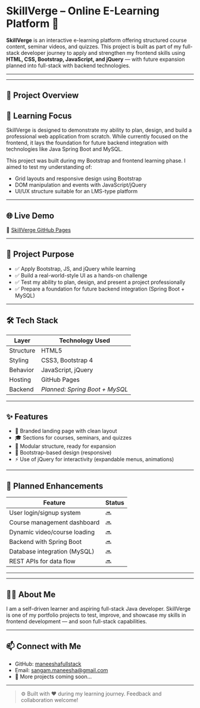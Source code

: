 # SkillVerge – Online E-Learning Platform 🚀

**SkillVerge** is an interactive e-learning platform offering structured course content, seminar videos, and quizzes. This project is built as part of my full-stack developer journey to apply and strengthen my frontend skills using **HTML, CSS, Bootstrap, JavaScript, and jQuery** — with future expansion planned into full-stack with backend technologies.

---
---
## 🌟 Project Overview

## 🧠 Learning Focus

SkillVerge is designed to demonstrate my ability to plan, design, and build a professional web application from scratch. While currently focused on the frontend, it lays the foundation for future backend integration with technologies like Java Spring Boot and MySQL.

This project was built during my Bootstrap and frontend learning phase. I aimed to test my understanding of:
- Grid layouts and responsive design using Bootstrap
- DOM manipulation and events with JavaScript/jQuery
- UI/UX structure suitable for an LMS-type platform

---
## 🌐 Live Demo

🔗 [SkillVerge GitHub Pages](https://maneeshafullstack.github.io/SkillVerge/)

---

## 🎯 Project Purpose

- ✅ Apply Bootstrap, JS, and jQuery while learning
- ✅ Build a real-world-style UI as a hands-on challenge
- ✅ Test my ability to plan, design, and present a project professionally
- ✅ Prepare a foundation for future backend integration (Spring Boot + MySQL)

---

## 🛠️ Tech Stack

| Layer     | Technology Used               |
|-----------|-------------------------------|
| Structure | HTML5                         |
| Styling   | CSS3, Bootstrap 4             |
| Behavior  | JavaScript, jQuery            |
| Hosting   | GitHub Pages                  |
| Backend   | *Planned: Spring Boot + MySQL* |

---

## ✨ Features

- 📘 Branded landing page with clean layout
- 🎓 Sections for courses, seminars, and quizzes
- 🧩 Modular structure, ready for expansion
- 📱 Bootstrap-based design (responsive)
- ⚡ Use of jQuery for interactivity (expandable menus, animations)

---



## 🚀 Planned Enhancements

| Feature                       | Status   |
|------------------------------|----------|
| User login/signup system     | 🔜       |
| Course management dashboard  | 🔜       |
| Dynamic video/course loading | 🔜       |
| Backend with Spring Boot     | 🔜       |
| Database integration (MySQL) | 🔜       |
| REST APIs for data flow      | 🔜       |

---


---

## 🙋‍♀️ About Me

I am a self-driven learner and aspiring full-stack Java developer. SkillVerge is one of my portfolio projects to test, improve, and showcase my skills in frontend development — and soon full-stack capabilities.

---

## 📫 Connect with Me

-  GitHub: [maneeshafullstack](https://github.com/maneeshafullstack)
-  Email: sangam.maneesha@gmail.com  
- 🌱 More projects coming soon...

---

> ⚙️ Built with ❤️ during my learning journey. Feedback and collaboration welcome!


